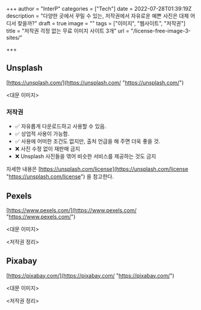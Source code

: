 +++
author = "InterP"
categories = ["Tech"]
date = 2022-07-28T01:39:19Z
description = "다양한 곳에서 꾸밀 수 있는, 저작권에서 자유로운 예쁜 사진은 대체 어디서 찾을까?"
draft = true
image = ""
tags = ["이미지", "웹사이트", "저작권"]
title = "저작권 걱정 없는 무료 이미지 사이트 3개"
url = "/license-free-image-3-sites/"

+++
## Unsplash

[https://unsplash.com/](https://unsplash.com/ "https://unsplash.com/")

<대문 이미지>

### 저작권

* :white_check_mark: 자유롭게 다운로드하고 사용할 수 있음.
* :white_check_mark: 상업적 사용이 가능함.
* :white_check_mark: 사용에 어떠한 조건도 없지만, 출처 언급을 해 주면 더욱 좋을 것.
* ❌ 사진 수정 없이 재판매 금지
* ❌ Unsplash 사진들을 엮어 비슷한 서비스를 제공하는 것도 금지

자세한 내용은 [https://unsplash.com/license](https://unsplash.com/license "https://unsplash.com/license") 을 참고한다.

## Pexels

[https://www.pexels.com/](https://www.pexels.com/ "https://www.pexels.com/")

<대문 이미지>

<저작권 정리>

## Pixabay

[https://pixabay.com/](https://pixabay.com/ "https://pixabay.com/")

<대문 이미지>

<저작권 정리>